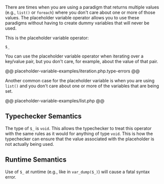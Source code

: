 There are times when you are using a paradigm that returns multiple values (e.g., `list()` or `foreach`) where you don't care about one or more of those values. The placeholder variable operator allows you to use these paradigms without having to create dummy variables that will never be used.

This is the placeholder variable operator:

```
$_
```

You can use the placeholder variable operator when iterating over a key/value pair, but you don't care, for example, about the value of that pair.

@@ placeholder-variable-examples/iteration.php.type-errors @@

Another common case for the placeholder variable is when you are using `list()` and you don't care about one or more of the variables that are being set.

@@ placeholder-variable-examples/list.php @@

## Typechecker Semantics

The type of `$_` is `void`. This allows the typechecker to treat this operator with the same rules as it would for anything of type `void`. This is how the typechecker can ensure that the value associated with the placeholder is not actually being used.

## Runtime Semantics

Use of `$_` at runtime (e.g., like in `var_dump($_)`) will cause a fatal syntax error. 
